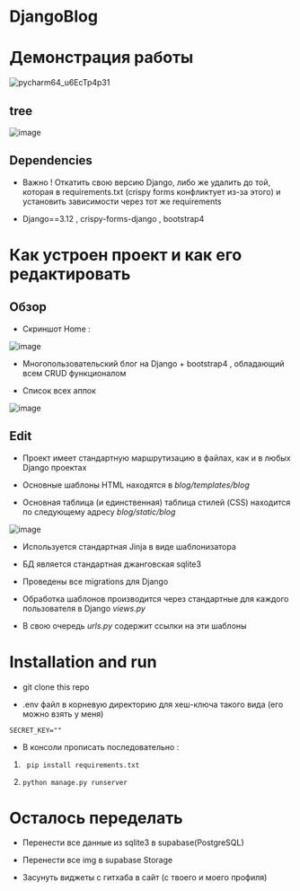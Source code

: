 # DjangoBlog

# Демонстрация работы 

![pycharm64_u6EcTp4p31](https://github.com/WhiteHodok/DjangoBlog/assets/39564937/00e665ec-0232-432e-8a55-e1b6967439ea)

## tree 

![image](https://github.com/WhiteHodok/DjangoBlog/assets/39564937/8fc20c20-ecf7-4cba-ba59-ce3ee6220a77)

## Dependencies

- Важно ! Откатить свою версию Django, либо же удалить до той, которая в requirements.txt (crispy forms конфликтует из-за этого) и установить зависимости через тот же requirements

- Django==3.12 , crispy-forms-django , bootstrap4


# Как устроен проект и как его редактировать 


## Обзор 


- Скриншот Home : 


![image](https://github.com/WhiteHodok/DjangoBlog/assets/39564937/12d64466-540d-4845-a331-727a83c7d506)


- Многопользовательский блог на Django + bootstrap4 , обладающий всем CRUD функционалом 

- Список всех аппок 

![image](https://github.com/WhiteHodok/DjangoBlog/assets/39564937/2be62b5c-da04-4517-bd95-af1bf2b0c40e)


## Edit 

- Проект имеет стандартную маршрутизацию в файлах, как и в любых Django проектах
  
- Основные шаблоны HTML находятся в *blog/templates/blog*

- Основная таблица (и единственная) таблица стилей (CSS) находится по следующему адресу *blog/static/blog*

![image](https://github.com/WhiteHodok/DjangoBlog/assets/39564937/200139dd-2c96-432d-a87d-65b6c9581dd5)

- Используется стандартная Jinja в виде шаблонизатора 

- БД является стандартная джанговская sqlite3 

- Проведены все migrations для Django 

- Обработка шаблонов производится через стандартные для каждого пользователя в Django *views.py*

- В свою очередь *urls.py* содержит ссылки на эти шаблоны 


# Installation and run 

- git clone this repo 

- .env файл в корневую директорию для хеш-ключа такого вида (его можно взять у меня)


``` SECRET_KEY="" ```


- В консоли прописать последовательно : 


1. ``` pip install requirements.txt```

2. ```python manage.py runserver```


# Осталось переделать 

- Перенести все данные из sqlite3 в supabase(PostgreSQL) 

- Перенести все img в supabase Storage 

- Засунуть виджеты с гитхаба в сайт (с твоего и моего профиля)
 
  
